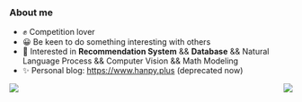 ### About me
- ✊ Competition lover
- 😀 Be keen to do something interesting with others
- 🎈 Interested in **Recommendation System** && **Database** && Natural Language Process && Computer Vision && Math Modeling
- ✨ Personal blog: https://www.hanpy.plus (deprecated now)

<a>
<img align="left" src="https://github-readme-stats.vercel.app/api?username=HanpyBin&show_icons=true&icon_color=CE1D2D&text_color=718096&bg_color=ffffff&hide_title=true" />
</a>
<a href="https://github.com/HanpyBin">
<img align="right" src="https://github-readme-stats.vercel.app/api/top-langs/?username=HanpyBin" />
</a>
